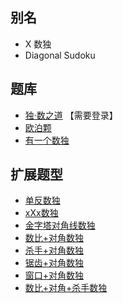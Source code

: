 ## 别名
- X 数独
- Diagonal Sudoku

## 题库
- [独·数之道](http://www.sudokufans.org.cn/lx/game.index.php?type=x) 【需要登录】
- [欧泊颗](https://www.oubk.com/sudoku/sudoku-3x3-1.html?level=5)
- [有一个数独](https://shudu.one/x-sudoku.php)

## 扩展题型
- [单反数独](../单反数独.md)
- [xXx数独](../xXx数独.md)
- [金字塔对角线数独](金字塔对角线数独.md)
- [数比+对角数独](../../../混合类/数比+对角数独.md)
- [杀手+对角数独](../../../混合类/杀手+对角数独.md)
- [锯齿+对角数独](../../../混合类/锯齿+对角数独.md)
- [窗口+对角数独](../../../混合类/窗口+对角数独.md)
- [数比+对角+杀手数独](../../../混合类/数比+对角+杀手数独.md)